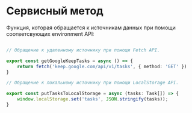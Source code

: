 # Сервисный метод

Функция, которая обращается к источникам данных при помощи соответсвующих environment API:

```ts

// Обращение к удаленному источнику при помощи Fetch API.

export const getGoogleKeepTasks = async () => {
    return fetch('keep.google.com/api/v1/tasks', { method: 'GET' })
}

// Обращение к локальному источнику при помощи LocalStorage API.

export const putTasksToLocalStorage = async (tasks: Task[]) => {
    window.localStorage.set('tasks', JSON.stringify(tasks));
}

```